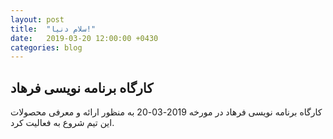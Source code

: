 ```yaml
---
layout: post
title:  "سلام دنیا!"
date:   2019-03-20 12:00:00 +0430
categories: blog
---
```

## کارگاه برنامه نویسی فرهاد

کارگاه برنامه نویسی فرهاد در مورخه 2019-03-20 به منظور ارائه و معرفی محصولات این تیم شروع به فعالیت کرد.

